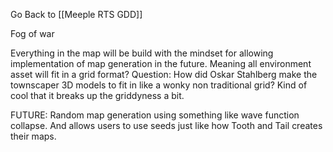 Go Back to [[Meeple RTS GDD]]

Fog of war

Everything in the map will be build with the mindset for allowing implementation of map generation in the future. Meaning all environment asset will fit in a grid format?
Question: How did Oskar Stahlberg make the townscaper 3D models to fit in like a wonky non traditional grid? Kind of cool that it breaks up the griddyness a bit.

FUTURE:
Random map generation using something like wave function collapse. And allows users to use seeds just like how Tooth and Tail creates their maps.
